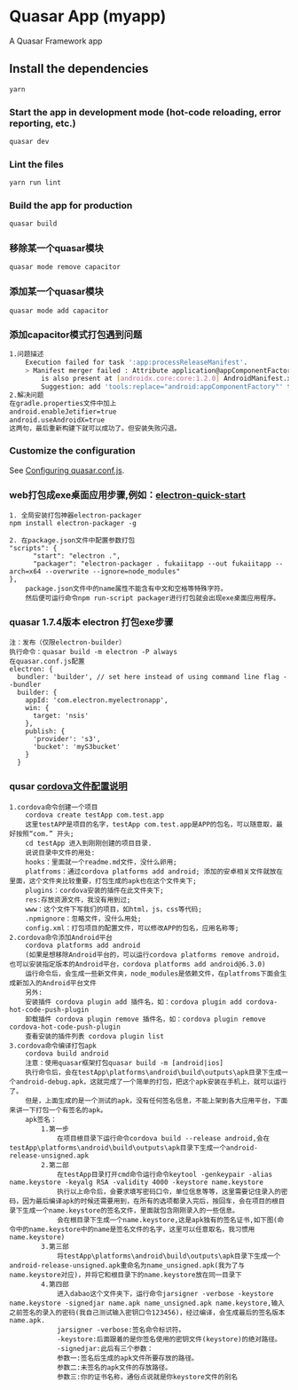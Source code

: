 # Quasar App (myapp)

A Quasar Framework app

## Install the dependencies
```bash
yarn
```

### Start the app in development mode (hot-code reloading, error reporting, etc.)
```bash
quasar dev
```

### Lint the files
```bash
yarn run lint
```

### Build the app for production
```bash
quasar build
```
### 移除某一个quasar模块
```bash
quasar mode remove capacitor
```
### 添加某一个quasar模块
```bash
quasar mode add capacitor
```
### 添加capacitor模式打包遇到问题
```bash
1.问题描述
	Execution failed for task ':app:processReleaseManifest'.
	> Manifest merger failed : Attribute application@appComponentFactory value=(android.support.v4.app.CoreComponentFactory) from [com.android.support:support-compat:28.0.0] AndroidManifest.xml:22:18-91
        is also present at [androidx.core:core:1.2.0] AndroidManifest.xml:24:18-86 value=(androidx.core.app.CoreComponentFactory).
        Suggestion: add 'tools:replace="android:appComponentFactory"' to <application> element at AndroidManifest.xml:5:5-44:19 to override.
2.解决问题
在gradle.properties文件中加上
android.enableJetifier=true
android.useAndroidX=true
这两句，最后重新构建下就可以成功了。但安装失败闪退。
```

### Customize the configuration
See [Configuring quasar.conf.js](https://quasar.dev/quasar-cli/quasar-conf-js).


### web打包成exe桌面应用步骤,例如：[electron-quick-start](https://github.com/electron/electron-quick-start)
	1. 全局安装打包神器electron-packager
	npm install electron-packager -g
   
	2. 在package.json文件中配置参数打包   
	"scripts": {
	      "start": "electron .",
	      "packager": "electron-packager . fukaiitapp --out fukaiitapp --arch=x64 --overwrite --ignore=node_modules"
	},
	 	package.json文件中的name属性不能含有中文和空格等特殊字符。
	 	然后便可运行命令npm run-script packager进行打包就会出现exe桌面应用程序。   

### quasar 1.7.4版本 electron 打包exe步骤
	注：发布（仅限electron-builder）
	执行命令：quasar build -m electron -P always
	在quasar.conf.js配置
	electron: {
	  bundler: 'builder', // set here instead of using command line flag --bundler
	  builder: {
	    appId: 'com.electron.myelectronapp',
	    win: {
	      target: 'nsis'
	    },
	    publish: {
	      'provider': 's3',
	      'bucket': 'myS3bucket'
	    }
	  }

### qusar [cordova文件配置说明](https://segmentfault.com/a/1190000013755356)
	1.cordova命令创建一个项目
		cordova create testApp com.test.app
		这里testAPP是项目的名字，testApp com.test.app是APP的包名，可以随意取，最好按照“com.” 开头;
		cd testApp 进入到刚刚创建的项目目录.
		说说目录中文件的用处:
		hooks：里面就一个readme.md文件，没什么卵用;
		platfroms：通过cordova platforms add android; 添加的安卓相关文件就放在里面，这个文件夹比较重要，打包生成的apk也在这个文件夹下;
		plugins：cordova安装的插件在此文件夹下;
		res:存放资源文件，我没有用到过;
		www：这个文件下写我们的项目，如html，js，css等代码;
		.npmignore：忽略文件，没什么用处;
		config.xml：打包项目的配置文件，可以修改APP的包名，应用名称等;
	2.cordova命令添加Android平台
		cordova platforms add android
		(如果是想移除Android平台的，可以运行cordova platforms remove android，也可以安装指定版本的Android平台，cordova platforms add android@6.3.0)
		运行命令后，会生成一些新文件夹，node_modules是依赖文件，在platfroms下面会生成新加入的Android平台文件
		另外:
		安装插件 cordova plugin add 插件名，如：cordova plugin add cordova-hot-code-push-plugin
		卸载插件 cordova plugin remove 插件名，如：cordova plugin remove cordova-hot-code-push-plugin
		查看安装的插件列表 cordova plugin list
    3.cordova命令编译打包apk
	    cordova build android
	    注意：使用quasar框架打包quasar build -m [android|ios]
		执行命令后，会在testApp\platforms\android\build\outputs\apk目录下生成一个android-debug.apk，这就完成了一个简单的打包，把这个apk安装在手机上，就可以运行了。
		但是，上面生成的是一个测试的apk，没有任何签名信息，不能上架到各大应用平台，下面来讲一下打包一个有签名的apk。
		apk签名：
			1.第一步
				在项目根目录下运行命令cordova build --release android,会在testApp\platforms\android\build\outputs\apk目录下生成一个android-release-unsigned.apk
			2.第二部
				在testApp目录打开cmd命令运行命令keytool -genkeypair -alias name.keystore -keyalg RSA -validity 4000 -keystore name.keystore
				执行以上命令后，会要求填写密码口令，单位信息等等，这里需要记住录入的密码，因为最后编译apk的时候还需要用到，在所有的选项都录入完后，按回车，会在项目的根目录下生成一个name.keystore的签名文件，里面就包含刚刚录入的一些信息。
				会在根目录下生成一个name.keystore,这是apk独有的签名证书,如下图(命令中的name.keystore中的name是签名文件的名字，这里可以任意取名，我习惯用name.keystore)
			3.第三部
				将testApp\platforms\android\build\outputs\apk目录下生成一个android-release-unsigned.apk重命名为name_unsigned.apk(我为了与name.keystore对应)，并将它和根目录下的name.keystore放在同一目录下
			4.第四部
				进入dabao这个文件夹下，运行命令jarsigner -verbose -keystore name.keystore -signedjar name.apk name_unsigned.apk name.keystore,输入之前签名的录入的密码(我自己测试输入密钥口令123456)，经过编译，会生成最后的签名版本 name.apk.
				jarsigner -verbose:签名命令标识符。
				-keystore:后面跟着的是你签名使用的密钥文件(keystore)的绝对路径。
				-signedjar:此后有三个参数：
				参数一:签名后生成的apk文件所要存放的路径。
				参数二:未签名的apk文件的存放路径。
				参数三:你的证书名称，通俗点说就是你keystore文件的别名


